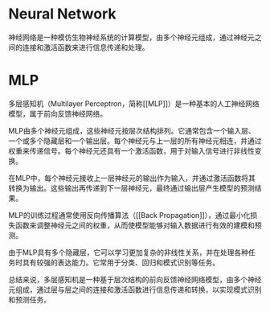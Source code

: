 # Neural Network
神经网络是一种模仿生物神经系统的计算模型，由多个神经元组成，通过神经元之间的连接和激活函数来进行信息传递和处理。
# MLP
多层感知机（Multilayer Perceptron，简称[[MLP]]）是一种基本的人工神经网络模型，属于前向反馈神经网络。

MLP由多个神经元组成，这些神经元按层次结构排列。它通常包含一个输入层、一个或多个隐藏层和一个输出层。每个神经元与上一层的所有神经元相连，并通过权重来传递信号。每个神经元还具有一个激活函数，用于对输入信号进行非线性变换。

在MLP中，每个神经元接收上一层神经元的输出作为输入，并通过激活函数将其转换为输出。这些输出再传递到下一层神经元，最终通过输出层产生模型的预测结果。

MLP的训练过程通常使用反向传播算法（[[Back Propagation]]），通过最小化损失函数来调整神经元之间的权重，从而使模型能够对输入数据进行有效的建模和预测。

由于MLP具有多个隐藏层，它可以学习更加复杂的非线性关系，并在处理各种任务时具有较强的表达能力。它常用于分类、回归和模式识别等任务。

总结来说，多层感知机是一种基于层次结构的前向反馈神经网络模型，由多个神经元组成，通过层与层之间的连接和激活函数进行信息传递和转换，以实现模式识别和预测任务。
